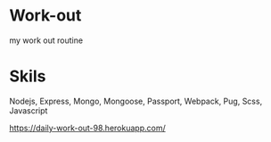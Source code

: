 # Work-out
my work out routine

# Skils
Nodejs, Express, Mongo, Mongoose, Passport, Webpack, Pug, Scss, Javascript

https://daily-work-out-98.herokuapp.com/
